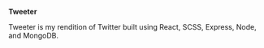 **Tweeter**


Tweeter is my rendition of Twitter built using React, SCSS, Express, Node, and MongoDB. 
